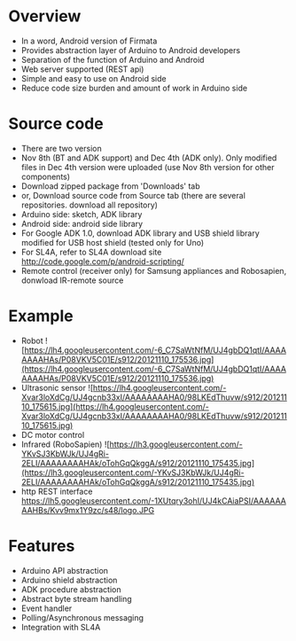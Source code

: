 # Overview #
  * In a word, Android version of Firmata
  * Provides abstraction layer of Arduino to Android developers
  * Separation of the function of Arduino and Android
  * Web server supported (REST api)
  * Simple and easy to use on Android side
  * Reduce code size burden and amount of work in Arduino side

# Source code #
  * There are two version
  * Nov 8th (BT and ADK support) and Dec 4th (ADK only). Only modified files in Dec 4th version were uploaded (use Nov 8th version for other components)
  * Download zipped package from 'Downloads' tab
  * or, Download source code from Source tab (there are several repositories. download all repository)
  * Arduino side: sketch, ADK library
  * Android side: android side library
  * For Google ADK 1.0, download ADK library and USB shield library modified for USB host shield (tested only for Uno)
  * For SL4A, refer to SL4A download site http://code.google.com/p/android-scripting/
  * Remote control (receiver only) for Samsung appliances and Robosapien, donwload IR-remote source

# Example #
  * Robot
![https://lh4.googleusercontent.com/-6_C7SaWtNfM/UJ4gbDQ1qtI/AAAAAAAAHAs/P08VKV5C01E/s912/20121110_175536.jpg](https://lh4.googleusercontent.com/-6_C7SaWtNfM/UJ4gbDQ1qtI/AAAAAAAAHAs/P08VKV5C01E/s912/20121110_175536.jpg)
  * Ultrasonic sensor
![https://lh4.googleusercontent.com/-Xvar3loXdCg/UJ4gcnb33xI/AAAAAAAAHA0/98LKEdThuvw/s912/20121110_175615.jpg](https://lh4.googleusercontent.com/-Xvar3loXdCg/UJ4gcnb33xI/AAAAAAAAHA0/98LKEdThuvw/s912/20121110_175615.jpg)
  * DC motor control
  * Infrared (RoboSapien)
![https://lh3.googleusercontent.com/-YKvSJ3KbWJk/UJ4gRi-2ELI/AAAAAAAAHAk/oTohGqQkggA/s912/20121110_175435.jpg](https://lh3.googleusercontent.com/-YKvSJ3KbWJk/UJ4gRi-2ELI/AAAAAAAAHAk/oTohGqQkggA/s912/20121110_175435.jpg)
  * http REST interface
https://lh5.googleusercontent.com/-1XUtqry3ohI/UJ4kCAiaPSI/AAAAAAAAHBs/Kvv9mx1Y9zc/s48/logo.JPG
# Features #
  * Arduino API abstraction
  * Arduino shield abstraction
  * ADK procedure abstraction
  * Abstract byte stream handling
  * Event handler
  * Polling/Asynchronous messaging
  * Integration with SL4A